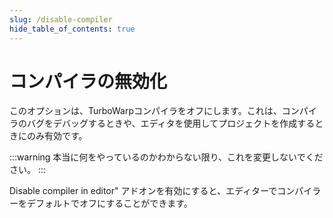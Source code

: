 ```yaml
---
slug: /disable-compiler
hide_table_of_contents: true
---
```


# コンパイラの無効化

このオプションは、TurboWarpコンパイラをオフにします。これは、コンパイラのバグをデバッグするときや、エディタを使用してプロジェクトを作成するときにのみ有効です。

:::warning
本当に何をやっているのかわからない限り、これを変更しないでください。
:::

Disable compiler in editor" アドオンを有効にすると、エディターでコンパイラーをデフォルトでオフにすることができます。
